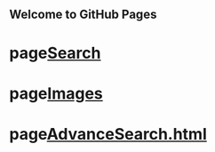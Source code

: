 ## Welcome to GitHub Pages


# page[Search](https://live1818.github.io/cpit405-assignment-2/Search.html)
# page[Images](https://live1818.github.io/cpit405-assignment-2/Images.html)
# page[AdvanceSearch.html](https://live1818.github.io/cpit405-assignment-2/AdvanceSearch.html	)


